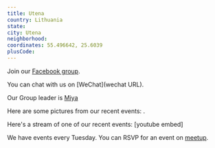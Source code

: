 ```yaml
---
title: Utena
country: Lithuania
state: 
city: Utena
neighborhood: 
coordinates: 55.496642, 25.6039
plusCode:
---
```

Join our [Facebook group](https://www.facebook.com/groups/free.code.camp.utena).

You can chat with us on [WeChat](wechat URL).

Our Group leader is [Miya](freecodecamp.org/miya)

Here are some pictures from our recent events:
![]().

Here's a stream of one of our recent events:
[youtube embed]

We have events every Tuesday. You can RSVP for an event on [meetup](meetupurl).
